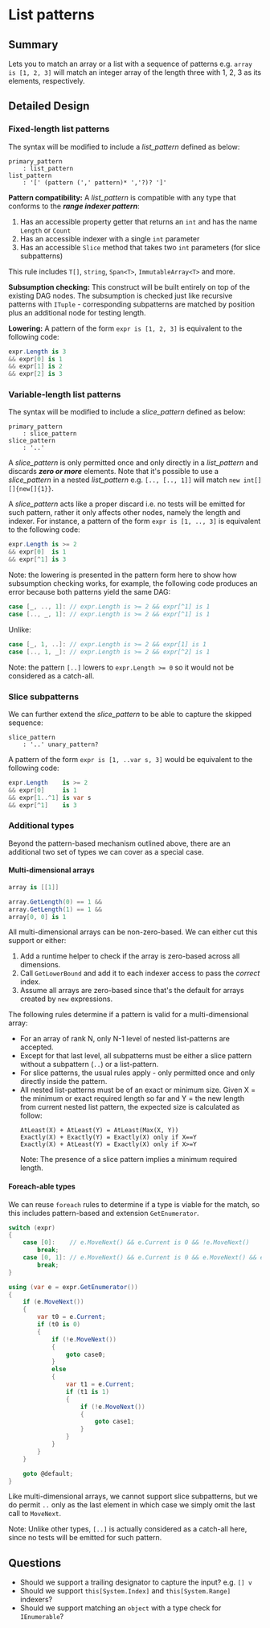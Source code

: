 
# List patterns

## Summary

Lets you to match an array or a list with a sequence of patterns e.g. `array is [1, 2, 3]` will match an integer array of the length three with 1, 2, 3 as its elements, respectively.

## Detailed Design

### Fixed-length list patterns

The syntax will be modified to include a *list_pattern* defined as below:

```antlr
primary_pattern
	: list_pattern
list_pattern
	: '[' (pattern (',' pattern)* ','?)? ']'
```

**Pattern compatibility:** A *list_pattern* is compatible with any type that conforms to the ***range indexer pattern***:

1. Has an accessible property getter that returns an `int` and has the name `Length` or `Count`
2. Has an accessible indexer with a single `int` parameter
3. Has an accessible `Slice` method that takes two `int` parameters (for slice subpatterns)

This rule includes `T[]`,  `string`,  `Span<T>`, `ImmutableArray<T>` and more.

**Subsumption checking:**  This construct will be built entirely on top of the existing DAG nodes. The subsumption is checked just like recursive patterns with `ITuple` - corresponding subpatterns are matched by position plus an additional node for testing length.

**Lowering:** A pattern of the form `expr is [1, 2, 3]` is equivalent to the following code:
```cs
expr.Length is 3
&& expr[0] is 1
&& expr[1] is 2
&& expr[2] is 3
```

### Variable-length list patterns

The syntax will be modified to include a *slice_pattern* defined as below:
```antlr
primary_pattern
	: slice_pattern
slice_pattern
	: '..'
```

A *slice_pattern* is only permitted once and only directly in a *list_pattern* and discards ***zero or more*** elements. Note that it's possible to use a *slice_pattern* in a nested *list_pattern* e.g. `[.., [.., 1]]` will match `new int[][]{new[]{1}}`.

A *slice_pattern* acts like a proper discard i.e. no tests will be emitted for such pattern, rather it only affects other nodes, namely the length and indexer. For instance, a pattern of the form `expr is [1, .., 3]`  is equivalent to the following code: 
```cs
expr.Length is >= 2
&& expr[0]  is 1
&& expr[^1] is 3
```
Note: the lowering is presented in the pattern form here to show how subsumption checking works, for example, the following code produces an error because both patterns yield the same DAG:

```cs
case [_, .., 1]: // expr.Length is >= 2 && expr[^1] is 1
case [.., _, 1]: // expr.Length is >= 2 && expr[^1] is 1
```
Unlike:
```cs
case [_, 1, ..]: // expr.Length is >= 2 && expr[1] is 1
case [.., 1, _]: // expr.Length is >= 2 && expr[^2] is 1
```

Note: the pattern `[..]` lowers to `expr.Length >= 0` so it would not be considered as a catch-all.

### Slice subpatterns

We can further extend the *slice_pattern* to be able to capture the skipped sequence:


```antlr
slice_pattern
	: '..' unary_pattern?
```

A pattern of the form `expr is [1, ..var s, 3]` would be equivalent to the following code:

```cs
expr.Length    is >= 2
&& expr[0]     is 1
&& expr[1..^1] is var s
&& expr[^1]    is 3
```

### Additional types

Beyond the pattern-based mechanism outlined above, there are an additional two set of types we can cover as a special case.

#### Multi-dimensional arrays


```cs
array is [[1]]

array.GetLength(0) == 1 &&
array.GetLength(1) == 1 &&
array[0, 0] is 1
```
All multi-dimensional arrays can be non-zero-based. We can either cut this support or either:

1. Add a runtime helper to check if the array is zero-based across all dimensions.
2. Call `GetLowerBound` and add it to each indexer access to pass the *correct* index.
3. Assume all arrays are zero-based since that's the default for arrays created by `new` expressions.


The following rules determine if a pattern is valid for a multi-dimensional array:
- For an array of rank N, only N-1 level of nested list-patterns are accepted.
- Except for that last level, all subpatterns must be either a slice pattern without a subpattern (`..`) or a list-pattern.
- For slice patterns, the usual rules apply - only permitted once and only directly inside the pattern.
- All nested list-patterns must be of an exact or minimum size. Given X = the minimum or exact required length so far and Y = the new length from current nested list pattern, the expected size is calculated as follow:
  ```
  AtLeast(X) + AtLeast(Y) = AtLeast(Max(X, Y))
  Exactly(X) + Exactly(Y) = Exactly(X) only if X==Y
  Exactly(X) + AtLeast(Y) = Exactly(X) only if X>=Y
  ```
  Note: The presence of a slice pattern implies a minimum required length.
#### Foreach-able types
We can reuse `foreach` rules to determine if a type is viable for the match, so this includes pattern-based and extension `GetEnumerator`.

```cs
switch (expr)
{
    case [0]:    // e.MoveNext() && e.Current is 0 && !e.MoveNext()
        break;
    case [0, 1]: // e.MoveNext() && e.Current is 0 && e.MoveNext() && e.Current is 1 && !e.MoveNext()
        break;
}

using (var e = expr.GetEnumerator())
{
    if (e.MoveNext())
    {
        var t0 = e.Current;
        if (t0 is 0)
        {
            if (!e.MoveNext())
            {
                goto case0;
            }
            else
            {
                var t1 = e.Current;
                if (t1 is 1)
                {
                    if (!e.MoveNext())
                    {
                        goto case1;
                    }
                }
            }
        }
    }

    goto @default;
}
```
Like multi-dimensional arrays, we cannot support slice subpatterns, but we do permit `..` only as the last element in which case we simply omit the last call to `MoveNext`.

Note: Unlike other types, `[..]` is actually considered as a catch-all here, since no tests will be emitted for such pattern.

## Questions

- Should we support a trailing designator to capture the input? e.g. `[] v`
- Should we support `this[System.Index]` and `this[System.Range]` indexers?
- Should we support matching an `object` with a type check for `IEnumerable`?
